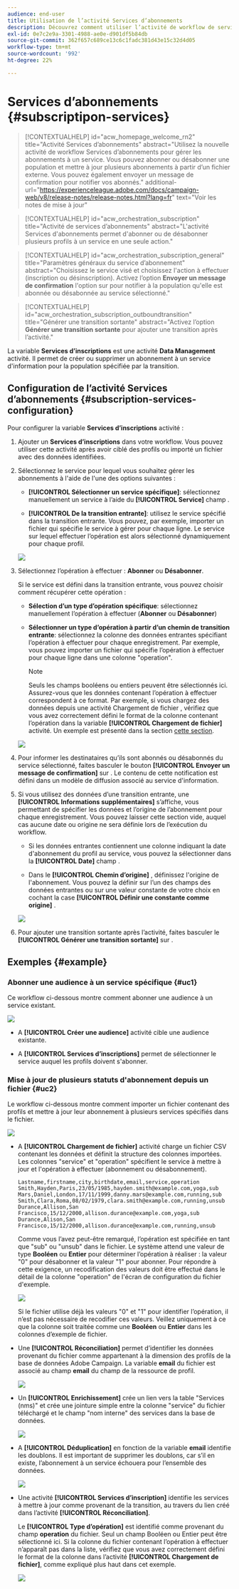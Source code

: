 ```yaml
---
audience: end-user
title: Utilisation de l’activité Services d’abonnements
description: Découvrez comment utiliser l’activité de workflow de services d’abonnements
exl-id: 0e7c2e9a-3301-4988-ae0e-d901df5b84db
source-git-commit: 362f657c689ce13c6c1fadc381d43e15c32d4d05
workflow-type: tm+mt
source-wordcount: '992'
ht-degree: 22%

---
```


# Services d’abonnements {#subscriptipon-services}


>[!CONTEXTUALHELP]
>id="acw_homepage_welcome_rn2"
>title="Activité Services d’abonnements"
>abstract="Utilisez la nouvelle activité de workflow Services d’abonnements pour gérer les abonnements à un service. Vous pouvez abonner ou désabonner une population et mettre à jour plusieurs abonnements à partir d’un fichier externe. Vous pouvez également envoyer un message de confirmation pour notifier vos abonnés."
>additional-url="https://experienceleague.adobe.com/docs/campaign-web/v8/release-notes/release-notes.html?lang=fr" text="Voir les notes de mise à jour"


>[!CONTEXTUALHELP]
>id="acw_orchestration_subscription"
>title="Activité de services d’abonnements"
>abstract="L&#39;activité Services d&#39;abonnements permet d&#39;abonner ou de désabonner plusieurs profils à un service en une seule action."

>[!CONTEXTUALHELP]
>id="acw_orchestration_subscription_general"
>title="Paramètres généraux du service d’abonnement"
>abstract="Choisissez le service visé et choisissez l&#39;action à effectuer (inscription ou désinscription). Activez l’option **Envoyer un message de confirmation** l&#39;option sur pour notifier à la population qu&#39;elle est abonnée ou désabonnée au service sélectionné."

>[!CONTEXTUALHELP]
>id="acw_orchestration_subscription_outboundtransition"
>title="Générer une transition sortante"
>abstract="Activez l’option **Générer une transition sortante** pour ajouter une transition après l’activité."

La variable **Services d’inscriptions** est une activité **Data Management** activité. Il permet de créer ou supprimer un abonnement à un service d&#39;information pour la population spécifiée par la transition.

## Configuration de l’activité Services d’abonnements {#subscription-services-configuration}

Pour configurer la variable **Services d’inscriptions** activité :

1. Ajouter un **Services d’inscriptions** dans votre workflow. Vous pouvez utiliser cette activité après avoir ciblé des profils ou importé un fichier avec des données identifiées.

1. Sélectionnez le service pour lequel vous souhaitez gérer les abonnements à l&#39;aide de l&#39;une des options suivantes :

   * **[!UICONTROL Sélectionner un service spécifique]**: sélectionnez manuellement un service à l’aide du **[!UICONTROL Service]** champ .

   * **[!UICONTROL De la transition entrante]**: utilisez le service spécifié dans la transition entrante. Vous pouvez, par exemple, importer un fichier qui spécifie le service à gérer pour chaque ligne. Le service sur lequel effectuer l’opération est alors sélectionné dynamiquement pour chaque profil.

   ![](../assets/workflow-subscription-service.png)

1. Sélectionnez l’opération à effectuer : **Abonner** ou **Désabonner**.

   Si le service est défini dans la transition entrante, vous pouvez choisir comment récupérer cette opération :

   * **Sélection d’un type d’opération spécifique**: sélectionnez manuellement l’opération à effectuer (**Abonner** ou **Désabonner**)

   * **Sélectionner un type d’opération à partir d’un chemin de transition entrante**: sélectionnez la colonne des données entrantes spécifiant l’opération à effectuer pour chaque enregistrement. Par exemple, vous pouvez importer un fichier qui spécifie l’opération à effectuer pour chaque ligne dans une colonne &quot;operation&quot;.

     >[!NOTE]
     >
     >Seuls les champs booléens ou entiers peuvent être sélectionnés ici. Assurez-vous que les données contenant l’opération à effectuer correspondent à ce format. Par exemple, si vous chargez des données depuis une activité Chargement de fichier , vérifiez que vous avez correctement défini le format de la colonne contenant l’opération dans la variable **[!UICONTROL Chargement de fichier]** activité. Un exemple est présenté dans la section [cette section](#uc2).

   ![](../assets/workflow-subscription-service-inbound.png)

1. Pour informer les destinataires qu’ils sont abonnés ou désabonnés du service sélectionné, faites basculer le bouton **[!UICONTROL Envoyer un message de confirmation]** sur . Le contenu de cette notification est défini dans un modèle de diffusion associé au service d&#39;information.

1. Si vous utilisez des données d’une transition entrante, une **[!UICONTROL Informations supplémentaires]** s’affiche, vous permettant de spécifier les données et l’origine de l’abonnement pour chaque enregistrement. Vous pouvez laisser cette section vide, auquel cas aucune date ou origine ne sera définie lors de l’exécution du workflow.

   * Si les données entrantes contiennent une colonne indiquant la date d&#39;abonnement du profil au service, vous pouvez la sélectionner dans la **[!UICONTROL Date]** champ .

   * Dans le **[!UICONTROL Chemin d’origine]** , définissez l&#39;origine de l&#39;abonnement. Vous pouvez la définir sur l’un des champs des données entrantes ou sur une valeur constante de votre choix en cochant la case **[!UICONTROL Définir une constante comme origine]** .

   ![](../assets/workflow-subscription-service-additional.png)

1. Pour ajouter une transition sortante après l’activité, faites basculer le **[!UICONTROL Générer une transition sortante]** sur .

## Exemples {#example}

### Abonner une audience à un service spécifique {#uc1}

Ce workflow ci-dessous montre comment abonner une audience à un service existant.

![](../assets/workflow-subscription-service-uc1.png)

* A **[!UICONTROL Créer une audience]** activité cible une audience existante.

* A **[!UICONTROL Services d’inscriptions]** permet de sélectionner le service auquel les profils doivent s&#39;abonner.

### Mise à jour de plusieurs statuts d&#39;abonnement depuis un fichier {#uc2}

Le workflow ci-dessous montre comment importer un fichier contenant des profils et mettre à jour leur abonnement à plusieurs services spécifiés dans le fichier.

![](../assets/workflow-subscription-service-uc2.png)

* A **[!UICONTROL Chargement de fichier]** activité charge un fichier CSV contenant les données et définit la structure des colonnes importées. Les colonnes &quot;service&quot; et &quot;operation&quot; spécifient le service à mettre à jour et l&#39;opération à effectuer (abonnement ou désabonnement).

  ```
  Lastname,firstname,city,birthdate,email,service,operation
  Smith,Hayden,Paris,23/05/1985,hayden.smith@example.com,yoga,sub
  Mars,Daniel,London,17/11/1999,danny.mars@example.com,running,sub
  Smith,Clara,Roma,08/02/1979,clara.smith@example.com,running,unsub
  Durance,Allison,San Francisco,15/12/2000,allison.durance@example.com,yoga,sub
  Durance,Alison,San Francisco,15/12/2000,allison.durance@example.com,running,unsub
  ```

  Comme vous l’avez peut-être remarqué, l’opération est spécifiée en tant que &quot;sub&quot; ou &quot;unsub&quot; dans le fichier. Le système attend une valeur de type **Booléen** ou **Entier** pour déterminer l’opération à réaliser : la valeur &quot;0&quot; pour désabonner et la valeur &quot;1&quot; pour abonner. Pour répondre à cette exigence, un recodification des valeurs doit être effectué dans le détail de la colonne &quot;operation&quot; de l&#39;écran de configuration du fichier d&#39;exemple.

  ![](../assets/workflow-subscription-service-uc2-mapping.png)

  Si le fichier utilise déjà les valeurs &quot;0&quot; et &quot;1&quot; pour identifier l’opération, il n’est pas nécessaire de recodifier ces valeurs. Veillez uniquement à ce que la colonne soit traitée comme une **Booléen** ou **Entier** dans les colonnes d’exemple de fichier.

* Une **[!UICONTROL Réconciliation]** permet d’identifier les données provenant du fichier comme appartenant à la dimension des profils de la base de données Adobe Campaign. La variable **email** du fichier est associé au champ **email** du champ de la ressource de profil.

  ![](../assets/workflow-subscription-service-uc2-enrichment.png)

* Un **[!UICONTROL Enrichissement]** crée un lien vers la table &quot;Services (nms)&quot; et crée une jointure simple entre la colonne &quot;service&quot; du fichier téléchargé et le champ &quot;nom interne&quot; des services dans la base de données.

  ![](../assets/workflow-subscription-service-uc2-enrichment.png)

* A **[!UICONTROL Déduplication]** en fonction de la variable **email** identifie les doublons. Il est important de supprimer les doublons, car s’il en existe, l’abonnement à un service échouera pour l’ensemble des données.

  ![](../assets/workflow-subscription-service-uc2-dedup.png)

* Une activité **[!UICONTROL Services d’inscription]** identifie les services à mettre à jour comme provenant de la transition, au travers du lien créé dans l’activité **[!UICONTROL Réconciliation]**.

  Le **[!UICONTROL Type d’opération]** est identifié comme provenant du champ **operation** du fichier. Seul un champ Booléen ou Entier peut être sélectionné ici. Si la colonne du fichier contenant l’opération à effectuer n’apparaît pas dans la liste, vérifiez que vous avez correctement défini le format de la colonne dans l’activité **[!UICONTROL Chargement de fichier]**, comme expliqué plus haut dans cet exemple.

  ![](../assets/workflow-subscription-service-uc2-subscription.png)
